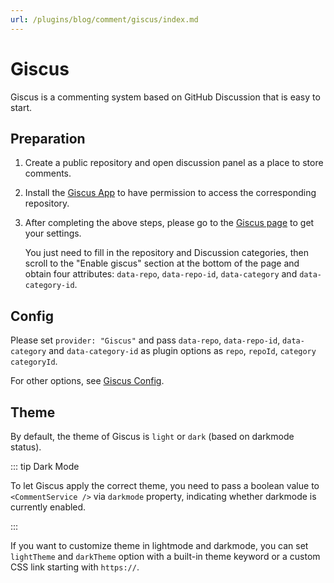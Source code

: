 ```yaml
---
url: /plugins/blog/comment/giscus/index.md
---
```

# Giscus

Giscus is a commenting system based on GitHub Discussion that is easy to start.

## Preparation

1. Create a public repository and open discussion panel as a place to store comments.
2. Install the [Giscus App](https://github.com/apps/giscus) to have permission to access the corresponding repository.
3. After completing the above steps, please go to the [Giscus page](https://giscus.app) to get your settings.

   You just need to fill in the repository and Discussion categories, then scroll to the "Enable giscus" section at the bottom of the page and obtain four attributes: `data-repo`, `data-repo-id`, `data-category` and `data-category-id`.

## Config

Please set `provider: "Giscus"` and pass `data-repo`, `data-repo-id`, `data-category` and `data-category-id` as plugin options as `repo`, `repoId`, `category` `categoryId`.

For other options, see [Giscus Config](./config.md).

## Theme

By default, the theme of Giscus is `light` or `dark` (based on darkmode status).

::: tip Dark Mode

To let Giscus apply the correct theme, you need to pass a boolean value to `<CommentService />` via `darkmode` property, indicating whether darkmode is currently enabled.

:::

If you want to customize theme in lightmode and darkmode, you can set `lightTheme` and `darkTheme` option with a built-in theme keyword or a custom CSS link starting with `https://`.
